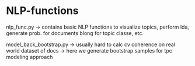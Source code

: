 # NLP-functions

nlp_func.py -> contains basic NLP functions to visualize topics, perform lda, generate prob. for documents blong for topic classe, etc.

model_back_bootstrap.py -> usually hard to calc cv coherence on real world dataset of docs -> here we generate bootstrap samples for tpc modeling approach


